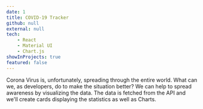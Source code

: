 ```yaml
---
date: 1
title: COVID-19 Tracker
github: null
external: null
tech:
    - React
    - Material UI
    - Chart.js
showInProjects: true
featured: false
---
```


Corona Virus is, unfortunately, spreading through the entire world. What can we, as developers, do to make the situation better? We can help to spread awareness by visualizing the data. The data is fetched from the API and we'll create cards displaying the statistics as well as Charts.
